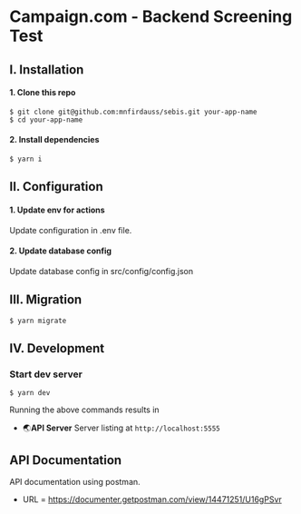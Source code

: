 # Campaign.com - Backend Screening Test

## I. Installation

#### 1. Clone this repo

```
$ git clone git@github.com:mnfirdauss/sebis.git your-app-name
$ cd your-app-name
```

#### 2. Install dependencies

```
$ yarn i
```

## II. Configuration

#### 1. Update env for actions

Update configuration in .env file.

#### 2. Update database config

Update database config in src/config/config.json

## III. Migration

```
$ yarn migrate
```

## IV. Development

### Start dev server

```
$ yarn dev
```

Running the above commands results in

- 🌏**API Server** Server listing at `http://localhost:5555`

## API Documentation

API documentation using postman.

- URL = https://documenter.getpostman.com/view/14471251/U16gPSvr
